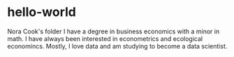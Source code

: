# hello-world
Nora Cook's folder
I have a degree in business economics with a minor in math. I have always been interested in econometrics and ecological economincs. Mostly, I love data and am studying to become a data scientist. 
